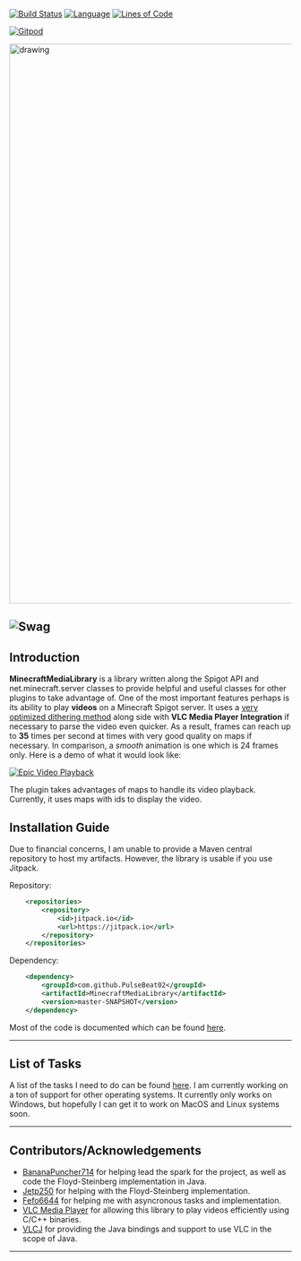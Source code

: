 [![Build Status](https://img.shields.io/circleci/build/github/PulseBeat02/MinecraftMediaLibrary?style=for-the-badge)](https://app.circleci.com/pipelines/github/PulseBeat02/MinecraftMediaLibrary)
[![Language](https://img.shields.io/badge/Made%20with-Java-1f425f.svg?style=for-the-badge)](https://www.java.com/en/)
[![Lines of Code](https://img.shields.io/tokei/lines/github/PulseBeat02/MinecraftMediaLibrary?style=for-the-badge)](https://github.com/PulseBeat02/MinecraftMediaLibrary)

[![Gitpod](https://gitpod.io/button/open-in-gitpod.svg)](https://gitpod.io/#https://github.com/PulseBeat02/MinecraftMediaLibrary)

<img src="https://i.imgur.com/48CJD9j.png" alt="drawing" width="1000"/>

![Swag](http://ForTheBadge.com/images/badges/built-with-swag.svg)
---

## Introduction
**MinecraftMediaLibrary** is a library written along the Spigot API and net.minecraft.server classes to provide helpful
and useful classes for other plugins to take advantage of. One of the most important features perhaps is its ability to
play **videos** on a Minecraft Spigot server. It uses a [very optimized dithering method](https://github.com/PulseBeat02/MinecraftMediaLibrary/blob/master/MinecraftMediaLibrary/src/main/java/com/github/pulsebeat02/minecraftmedialibrary/video/dither/FilterLiteDither.java) along side with
**VLC Media Player Integration** if necessary to parse the video even quicker. As a result, frames can reach up to **35** times per
second at times with very good quality on maps if necessary. In comparison, a *smooth* animation is one which is 24
frames only. Here is a demo of what it would look like:

[![Epic Video Playback](https://yt-embed.herokuapp.com/embed?v=9oIns_Kp_sk&t=30s)](https://www.youtube.com/watch?v=9oIns_Kp_sk&t=30s)

The plugin takes advantages of maps to handle its video playback. Currently, it uses maps with ids to
display the video.

## Installation Guide
Due to financial concerns, I am unable to provide a Maven central repository to host my artifacts. However, the library
is usable if you use Jitpack.

Repository:
```xml
	<repositories>
		<repository>
		    <id>jitpack.io</id>
		    <url>https://jitpack.io</url>
		</repository>
	</repositories>
```

Dependency:
```xml
	<dependency>
	    <groupId>com.github.PulseBeat02</groupId>
	    <artifactId>MinecraftMediaLibrary</artifactId>
	    <version>master-SNAPSHOT</version>
	</dependency>
```

Most of the code is documented which can be found [here](https://pulsebeat02.github.io/MinecraftMediaLibrary/).

---

## List of Tasks
A list of the tasks I need to do can be found [here](https://github.com/PulseBeat02/MinecraftMediaLibrary/issues/3).
I am currently working on a ton of support for other operating systems. It currently only works on Windows, but hopefully I can get it to work on MacOS and Linux systems soon.

---

## Contributors/Acknowledgements
- [BananaPuncher714](https://github.com/BananaPuncher714) for helping lead the spark for the project, as well as code the Floyd-Steinberg implementation in Java.
- [Jetp250](https://github.com/jetp250) for helping with the Floyd-Steinberg implementation.
- [Fefo6644](https://github.com/Fefo6644) for helping me with asyncronous tasks and implementation.
- [VLC Media Player](https://www.videolan.org/) for allowing this library to play videos efficiently using C/C++ binaries.
- [VLCJ](https://github.com/caprica/vlcj) for providing the Java bindings and support to use VLC in the scope of Java.

---
